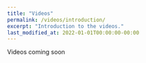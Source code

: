```yaml
---
title: "Videos"
permalink: /videos/introduction/
excerpt: "Introduction to the videos."
last_modified_at: 2022-01-01T00:00:00-00:00
---
```


Videos coming soon
